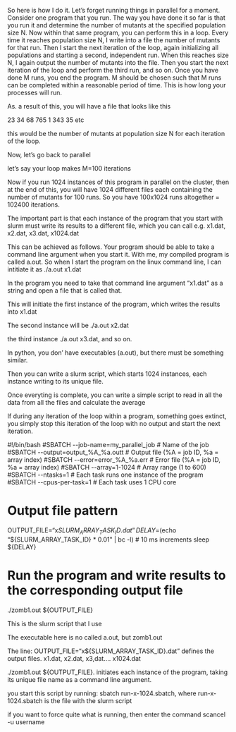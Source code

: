 So here is how I do it. Let’s forget running things in parallel for a moment. Consider one program that you run. The way you have done it so far is that you run it and determine the number of mutants at the specified population size N. Now within that same program, you can perform this in a loop. Every time it reaches population size N, I write into a file the number of mutants for that run. Then I start the next iteration of the loop, again initializing all populations and starting a second, independent run. When this reaches size N, I again output the number of mutants into the file. Then you start the next iteration of the loop and perform the third run, and so on. Once you have done M runs, you end the program. M should be chosen such that M runs can be completed within a reasonable period of time. This is how long your processes will run.

As. a result of this, you will have a file that looks like this

23
34
68
765
1
343
35
etc

this would be the number of mutants at population size N for each iteration of the loop.

Now, let’s go back to parallel

let’s say your loop makes M=100 iterations

Now if you run 1024 instances of this program in parallel on the cluster, then at the end of this, you will have 1024 different files each containing the number of mutants for 100 runs. So you have 100x1024 runs altogether = 102400 iterations.

The important part is that each instance of the program that you start with slurm must write its results to a different file, which you can call e.g. x1.dat, x2.dat, x3.dat, x1024.dat

This can be achieved as follows. Your program should be able to take a command line argument when you start it. With me, my compiled program is called a.out. So when I start the program on the linux command line, I can intitiate it as ./a.out x1.dat

In the program you need to take that command line argument “x1.dat” as a string and open a file that is called that.

This will initiate the first instance of the program, which writes the results into x1.dat

The second instance will be ./a.out x2.dat

the third instance ./a.out x3.dat, and so on.

In python, you don’ have executables (a.out), but there must be something similar.

Then you can write a slurm script, which starts 1024 instances, each instance writing to its unique file.

Once everyting is complete, you can write a simple script to read in all the data from all the files and calculate the average

If during any iteration of the loop within a program, something goes extinct, you simply stop this iteration of the loop with no output and start the next iteration.

#!/bin/bash
#SBATCH --job-name=my_parallel_job   # Name of the job
#SBATCH --output=output_%A_%a.outt   # Output file (%A = job ID, %a = array index)
#SBATCH --error=error_%A_%a.err    # Error file (%A = job ID, %a = array index)
#SBATCH --array=1-1024         # Array range (1 to 600)
#SBATCH --ntasks=1           # Each task runs one instance of the program
#SBATCH --cpus-per-task=1       # Each task uses 1 CPU core
# Output file pattern
OUTPUT_FILE=“x${SLURM_ARRAY_TASK_ID}.dat”
DELAY=$(echo “${SLURM_ARRAY_TASK_ID} * 0.01" | bc -l) # 10 ms increments
sleep ${DELAY}
# Run the program and write results to the corresponding output file
./zomb1.out ${OUTPUT_FILE}

This is the slurm script that I use

The executable here is no called a.out, but zomb1.out

The line: OUTPUT_FILE=“x${SLURM_ARRAY_TASK_ID}.dat”     defines the output files. x1.dat, x2.dat, x3,dat…. x1024.dat

./zomb1.out ${OUTPUT_FILE}.   initiates each instance of the program, taking its unique file name as a command line argument.

you start this script by running: sbatch run-x-1024.sbatch, where run-x-1024.sbatch is the file with the slurm script

if you want to force quite what is running, then enter the command scancel -u username
